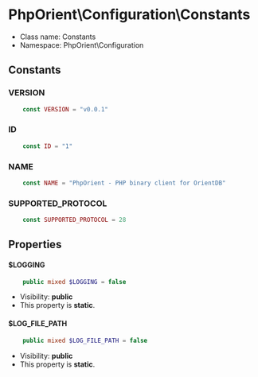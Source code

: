 PhpOrient\Configuration\Constants
===============






* Class name: Constants
* Namespace: PhpOrient\Configuration



Constants
----------


### VERSION
```php
    const VERSION = "v0.0.1"
```




### ID
```php
    const ID = "1"
```




### NAME
```php
    const NAME = "PhpOrient - PHP binary client for OrientDB"
```




### SUPPORTED_PROTOCOL
```php
    const SUPPORTED_PROTOCOL = 28
```




Properties
----------


#### $LOGGING
```php
    public mixed $LOGGING = false
```
 



* Visibility: **public**
* This property is **static**.


#### $LOG_FILE_PATH
```php
    public mixed $LOG_FILE_PATH = false
```
 



* Visibility: **public**
* This property is **static**.



